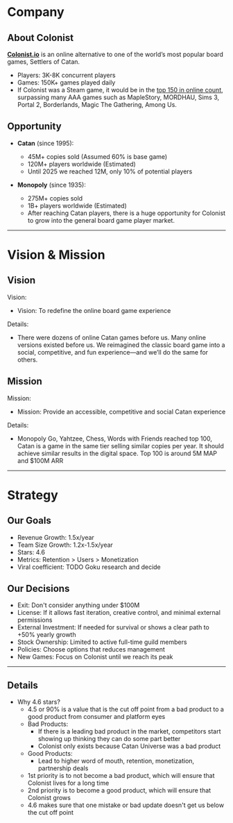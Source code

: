 # Company

## About Colonist
  
**[Colonist.io](https://colonist.io/)** is an online alternative to one of the world’s most popular board games, Settlers of Catan. 
+ Players: 3K-8K concurrent players
+ Games: 150K+ games played daily
+ If Colonist was a Steam game, it would be in the [top 150 in online count](https://steamcharts.com/top/p.8), surpassing many AAA games such as MapleStory, MORDHAU, Sims 3, Portal 2, Borderlands, Magic The Gathering, Among Us.
  
## Opportunity
+ **Catan** (since 1995):
  +  45M+ copies sold (Assumed 60% is base game)
  +  120M+ players worldwide (Estimated)
  +  Until 2025 we reached 12M, only 10% of potential players

+ **Monopoly** (since 1935):
  +  275M+ copies sold
  +  1B+ players worldwide (Estimated)
  +  After reaching Catan players, there is a huge opportunity for Colonist to grow into the general board game player market.

-----

# Vision & Mission

## Vision

Vision:
* Vision: To redefine the online board game experience

Details:
* There were dozens of online Catan games before us. Many online versions existed before us. We reimagined the classic board game into a social, competitive, and fun experience—and we’ll do the same for others.

## Mission

Mission:
* Mission: Provide an accessible, competitive and social Catan experience

Details:
* Monopoly Go, Yahtzee, Chess, Words with Friends reached top 100, Catan is a game in the same tier selling similar copies per year. It should achieve similar results in the digital space. Top 100 is around 5M MAP and $100M ARR

-----

# Strategy

## Our Goals
- Revenue Growth: 1.5x/year
- Team Size Growth: 1.2x-1.5x/year
- Stars: 4.6
- Metrics: Retention > Users > Monetization
- Viral coefficient: TODO Goku research and decide

## Our Decisions
- Exit: Don't consider anything under $100M
- License: If it allows fast iteration, creative control, and minimal external permissions
- External Investment: If needed for survival or shows a clear path to +50% yearly growth
- Stock Ownership: Limited to active full-time guild members
- Policies: Choose options that reduces management
- New Games: Focus on Colonist until we reach its peak

-----

## Details
- Why 4.6 stars? 
  - 4.5 or 90% is a value that is the cut off point from a bad product to a good product from consumer and platform eyes
  - Bad Products:
    - If there is a leading bad product in the market, competitors start showing up thinking they can do some part better
    - Colonist only exists because Catan Universe was a bad product
  - Good Products:
    - Lead to higher word of mouth, retention, monetization, partnership deals
  - 1st priority is to not become a bad product, which will ensure that Colonist lives for a long time
  - 2nd priority is to become a good product, which will ensure that Colonist grows
  - 4.6 makes sure that one mistake or bad update doesn't get us below the cut off point
